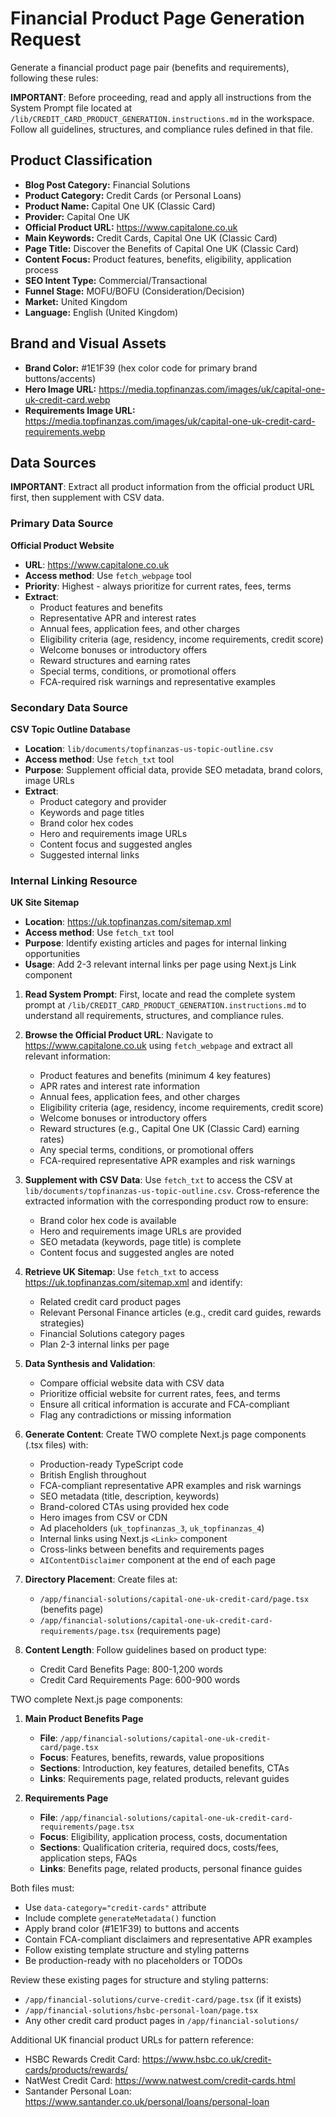<!-- markdownlint-disable MD033 MD041 MD036 -->

# Financial Product Page Generation Request

Generate a financial product page pair (benefits and requirements), following these rules:

**IMPORTANT**: Before proceeding, read and apply all instructions from the System Prompt file located at `/lib/CREDIT_CARD_PRODUCT_GENERATION.instructions.md` in the workspace. Follow all guidelines, structures, and compliance rules defined in that file.

<ProductPageRequest>

## Product Classification

- **Blog Post Category:** Financial Solutions
- **Product Category:** Credit Cards (or Personal Loans)
- **Product Name:** Capital One UK (Classic Card)
- **Provider:** Capital One UK
- **Official Product URL:** <https://www.capitalone.co.uk>
- **Main Keywords:** Credit Cards, Capital One UK (Classic Card)
- **Page Title:** Discover the Benefits of Capital One UK (Classic Card)
- **Content Focus:** Product features, benefits, eligibility, application process
- **SEO Intent Type:** Commercial/Transactional
- **Funnel Stage:** MOFU/BOFU (Consideration/Decision)
- **Market:** United Kingdom
- **Language:** English (United Kingdom)

## Brand and Visual Assets

- **Brand Color:** #1E1F39 (hex color code for primary brand buttons/accents)
- **Hero Image URL:** <https://media.topfinanzas.com/images/uk/capital-one-uk-credit-card.webp>
- **Requirements Image URL:** <https://media.topfinanzas.com/images/uk/capital-one-uk-credit-card-requirements.webp>

## Data Sources

**IMPORTANT**: Extract all product information from the official product URL first, then supplement with CSV data.

### Primary Data Source

**Official Product Website**

- **URL**: <https://www.capitalone.co.uk>
- **Access method**: Use `fetch_webpage` tool
- **Priority**: Highest - always prioritize for current rates, fees, terms
- **Extract**:
  - Product features and benefits
  - Representative APR and interest rates
  - Annual fees, application fees, and other charges
  - Eligibility criteria (age, residency, income requirements, credit score)
  - Welcome bonuses or introductory offers
  - Reward structures and earning rates
  - Special terms, conditions, or promotional offers
  - FCA-required risk warnings and representative examples

### Secondary Data Source

**CSV Topic Outline Database**

- **Location**: `lib/documents/topfinanzas-us-topic-outline.csv`
- **Access method**: Use `fetch_txt` tool
- **Purpose**: Supplement official data, provide SEO metadata, brand colors, image URLs
- **Extract**:
  - Product category and provider
  - Keywords and page titles
  - Brand color hex codes
  - Hero and requirements image URLs
  - Content focus and suggested angles
  - Suggested internal links

### Internal Linking Resource

**UK Site Sitemap**

- **Location**: <https://uk.topfinanzas.com/sitemap.xml>
- **Access method**: Use `fetch_txt` tool
- **Purpose**: Identify existing articles and pages for internal linking opportunities
- **Usage**: Add 2-3 relevant internal links per page using Next.js Link component

</ProductPageRequest>

<Instructions>

1. **Read System Prompt**: First, locate and read the complete system prompt at `/lib/CREDIT_CARD_PRODUCT_GENERATION.instructions.md` to understand all requirements, structures, and compliance rules.

2. **Browse the Official Product URL**: Navigate to <https://www.capitalone.co.uk> using `fetch_webpage` and extract all relevant information:
   - Product features and benefits (minimum 4 key features)
   - APR rates and interest rate information
   - Annual fees, application fees, and other charges
   - Eligibility criteria (age, residency, income requirements, credit score)
   - Welcome bonuses or introductory offers
   - Reward structures (e.g., Capital One UK (Classic Card) earning rates)
   - Any special terms, conditions, or promotional offers
   - FCA-required representative APR examples and risk warnings

3. **Supplement with CSV Data**: Use `fetch_txt` to access the CSV at `lib/documents/topfinanzas-us-topic-outline.csv`. Cross-reference the extracted information with the corresponding product row to ensure:
   - Brand color hex code is available
   - Hero and requirements image URLs are provided
   - SEO metadata (keywords, page title) is complete
   - Content focus and suggested angles are noted

4. **Retrieve UK Sitemap**: Use `fetch_txt` to access <https://uk.topfinanzas.com/sitemap.xml> and identify:
   - Related credit card product pages
   - Relevant Personal Finance articles (e.g., credit card guides, rewards strategies)
   - Financial Solutions category pages
   - Plan 2-3 internal links per page

5. **Data Synthesis and Validation**:
   - Compare official website data with CSV data
   - Prioritize official website for current rates, fees, and terms
   - Ensure all critical information is accurate and FCA-compliant
   - Flag any contradictions or missing information

6. **Generate Content**: Create TWO complete Next.js page components (.tsx files) with:
   - Production-ready TypeScript code
   - British English throughout
   - FCA-compliant representative APR examples and risk warnings
   - SEO metadata (title, description, keywords)
   - Brand-colored CTAs using provided hex code
   - Hero images from CSV or CDN
   - Ad placeholders (`uk_topfinanzas_3`, `uk_topfinanzas_4`)
   - Internal links using Next.js `<Link>` component
   - Cross-links between benefits and requirements pages
   - `AIContentDisclaimer` component at the end of each page

7. **Directory Placement**: Create files at:
   - `/app/financial-solutions/capital-one-uk-credit-card/page.tsx` (benefits page)
   - `/app/financial-solutions/capital-one-uk-credit-card-requirements/page.tsx` (requirements page)

8. **Content Length**: Follow guidelines based on product type:
   - Credit Card Benefits Page: 800-1,200 words
   - Credit Card Requirements Page: 600-900 words

</Instructions>

<OutputRequired>

TWO complete Next.js page components:

1. **Main Product Benefits Page**
   - **File**: `/app/financial-solutions/capital-one-uk-credit-card/page.tsx`
   - **Focus**: Features, benefits, rewards, value propositions
   - **Sections**: Introduction, key features, detailed benefits, CTAs
   - **Links**: Requirements page, related products, relevant guides

2. **Requirements Page**
   - **File**: `/app/financial-solutions/capital-one-uk-credit-card-requirements/page.tsx`
   - **Focus**: Eligibility, application process, costs, documentation
   - **Sections**: Qualification criteria, required docs, costs/fees, application steps, FAQs
   - **Links**: Benefits page, related products, personal finance guides

Both files must:

- Use `data-category="credit-cards"` attribute
- Include complete `generateMetadata()` function
- Apply brand color (#1E1F39) to buttons and accents
- Contain FCA-compliant disclaimers and representative APR examples
- Follow existing template structure and styling patterns
- Be production-ready with no placeholders or TODOs

</OutputRequired>

<TemplateReferences>

Review these existing pages for structure and styling patterns:

- `/app/financial-solutions/curve-credit-card/page.tsx` (if it exists)
- `/app/financial-solutions/hsbc-personal-loan/page.tsx`
- Any other credit card product pages in `/app/financial-solutions/`

</TemplateReferences>

<ExampleURLsForReference>

Additional UK financial product URLs for pattern reference:

- HSBC Rewards Credit Card: <https://www.hsbc.co.uk/credit-cards/products/rewards/>
- NatWest Credit Card: <https://www.natwest.com/credit-cards.html>
- Santander Personal Loan: <https://www.santander.co.uk/personal/loans/personal-loan>

</ExampleURLsForReference>
